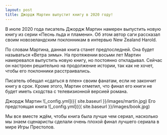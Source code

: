 ```yaml
---
layout: post
title: Джордж Мартин выпустит книгу в 2020 году!
---
```

В июле 2020 года писатель Джордж Мартин намерен выпустить новую книгу из серии «Песнь льда и пламени». Об этом автор саги рассказал своим новозеландским поклонникам в интервью New Zealand Harold.

По словам Мартина, данная книга станет предпоследней. Она будет называться «Ветра зимы». На протяжении восьми лет Мартин намеревался выпустить новую книгу, но постоянно откладывал. Сейчас он настроен решительно на продолжение истории, так как не хочет, чтобы его поклонники расстраивались.

Писатель обещал «сдаться в плен» своим фанатам, если не закончит книгу в срок. Кроме этого, Мартин отметил, что финал его книги не будет иметь сходства с телевизионной версией романа.


Джордж Мартин
![_config.yml]({{ site.baseurl }}/images/martin.jpg)
Его предстоящая книга
![_config.yml]({{ site.baseurl }}/images/book.jpg)

Мы все вместе ждём, чтобы книга была лучше чем сериал, насколько мы знаем сценаристы сделали очень плохой финал лучшего сериала в мире Игры Престолов.
